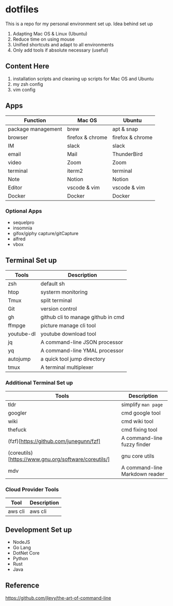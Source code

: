 # dotfiles

This is a repo for my personal environment set up.
Idea behind set up

1. Adapting Mac OS & Linux (Ubuntu)
2. Reduce time on using mouse
3. Unified shortcuts and adapt to all environments
4. Only add tools if absolute necessary (useful)

## Content Here
1. installation scripts and cleaning up scripts for Mac OS and Ubuntu
2. my zsh config
3. vim config

## Apps

| Function           | Mac OS           | Ubuntu           |
| ------------------ | ---------------- | ---------------- |
| package management | brew             | apt & snap       |
| browser            | firefox & chrome | firefox & chrome |
| IM                 | slack            | slack            |
| email              | Mail             | ThunderBird      |
| video              | Zoom             | Zoom             |
| terminal           | iterm2           | terminal         |
| Note               | Notion           | Notion           |
| Editor             | vscode & vim     | vscode & vim     |
| Docker             | Docker           | Docker           |

### Optional Apps 
* sequelpro
* insomnia 
* gifox/giphy capture/gitCapture
* alfred
* vbox 

## Terminal Set up

| Tools      | Description                        |
| ---------- | ---------------------------------- |
| zsh        | default sh                         |
| htop       | systerm monitoring                 |
| Tmux       | split terminal                     |
| Git        | version control                    |
| gh         | github cli to manage github in cmd |
| ffmpge     | picture manage cli tool            |
| youtube-dl | youtube download tool              |
| jq | A command-line JSON processor |
| yq | A command-line YMAL processor |
| autojump | a quick tool jump directory |
| tmux | A terminal multiplexer |

### Additional Terminal Set up

| Tools    | Description                 |
| -------- | --------------------------- |
| tldr     | simplify `man page`         |
| googler  | cmd google tool             |
| wiki     | cmd wiki tool               |
| thefuck  | cmd fixing tool             |
| (fzf)[https://github.com/junegunn/fzf] | A command-line fuzzy finder |
| (coreutils)[https://www.gnu.org/software/coreutils/] | gnu core utils |
| mdv | A command-line Markdown reader|

### Cloud Provider Tools

| Tool    | Description |
| ------- | ----------- |
| aws cli | aws cli     |

## Development Set up

- NodeJS
- Go Lang
- DotNet Core
- Python
- Rust
- Java

## Reference
https://github.com/jlevy/the-art-of-command-line
